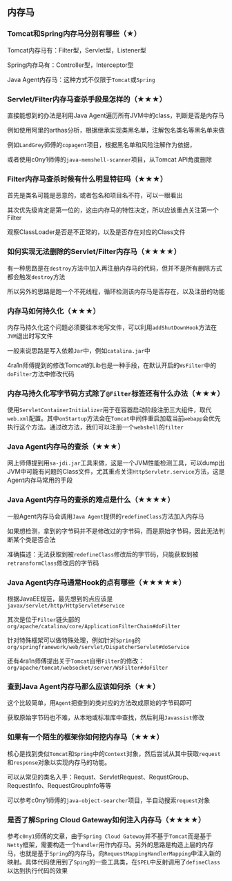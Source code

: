## 内存马

### Tomcat和Spring内存马分别有哪些（★）

Tomcat内存马有：Filter型，Servlet型，Listener型

Spring内存马有：Controller型，Interceptor型

Java Agent内存马：这种方式不仅限于`Tomcat`或`Spring`



### Servlet/Filter内存马查杀手段是怎样的（★★★）

直接能想到的办法是利用Java Agent遍历所有JVM中的class，判断是否是内存马

例如使用阿里的arthas分析，根据继承实现类黑名单，注解包名类名等黑名单来做

例如`LandGrey`师傅的`copagent`项目，根据黑名单和风险注解作为依据，

或者使用c0ny1师傅的`java-memshell-scanner`项目，从Tomcat API角度删除



### Filter内存马查杀时候有什么明显特征吗（★★★）

首先是类名可能是恶意的，或者包名和项目名不符，可以一眼看出

其次优先级肯定是第一位的，这由内存马的特性决定，所以应该重点关注第一个Filter

观察ClassLoader是否是不正常的，以及是否存在对应的Class文件



### 如何实现无法删除的Servlet/Filter内存马（★★★★）

有一种思路是在`destroy`方法中加入再注册内存马的代码，但并不是所有删除方式都会触发`destroy`方法

所以另外的思路是跑一个不死线程，循环检测该内存马是否存在，以及注册的功能



### 内存马如何持久化（★★★）

内存马持久化这个问题必须要往本地写文件，可以利用`addShutDownHook`方法在`JVM`退出时写文件

一般来说思路是写入依赖`Jar`中，例如`catalina.jar`中

4ra1n师傅提到的修改Tomcat的Lib也是一种手段，在默认开启的`WsFilter`中的`doFilter`方法中修改代码



### 内存马持久化写字节码方式除了`@Filter`标签还有什么办法（★★★）

使用`ServletContainerInitializer`用于在容器启动阶段注册三大组件，取代`web.xml`配置。其中`onStartup`方法会在`Tomcat`中间件重启加载当前`webapp`会优先执行这个方法。通过改方法，我们可以注册一个`webshell`的`filter`



### Java Agent内存马的查杀（★★★）

网上师傅提到用`sa-jdi.jar`工具来做，这是一个JVM性能检测工具，可以dump出JVM中可能有问题的Class文件，尤其重点关注`HttpServletr.service`方法，这是Agent内存马常用的手段



### Java Agent内存马的查杀的难点是什么（★★★★）

一般Agent内存马会调用`Java Agent`提供的`redefineClass`方法加入内存马

如果想检测，拿到的字节码并不是修改过的字节码，而是原始字节码，因此无法判断某个类是否合法

准确描述：无法获取到被`redefineClass`修改后的字节码，只能获取到被`retransformClass`修改后的字节码


### Java Agent内存马通常Hook的点有哪些（★★★★★）

根据JavaEE规范，最先想到的点应该是`javax/servlet/http/HttpServlet#service`

其次是位于`Filter`链头部的`org/apache/catalina/core/ApplicationFilterChain#doFilter`

针对特殊框架可以做特殊处理，例如针对`Spring`的`org/springframework/web/servlet/DispatcherServlet#doService`

还有4ra1n师傅提出关于`Tomcat`自带`Filter`的修改：`org/apache/tomcat/websocket/server/WsFilter#doFilter`



### 查到Java Agent内存马那么应该如何杀（★★）

这个比较简单，用`Agent`把查到的类对应的方法改成原始的字节码即可

获取原始字节码也不难，从本地或标准库中查找，然后利用`Javassist`修改



### 如果有一个陌生的框架你如何挖内存马（★★★）

核心是找到类似`Tomcat`和`Spring`中的`Context`对象，然后尝试从其中获取`request`和`response`对象以实现内存马的功能。

可以从常见的类名入手：Requst、ServletRequest、RequstGroup、RequestInfo、RequestGroupInfo等等

可以参考c0ny1师傅的`java-object-searcher`项目，半自动搜索`request`对象



### 是否了解Spring Cloud Gateway如何注入内存马（★★★★）

参考`c0ny1`师傅的文章，由于`Spring Cloud Gateway`并不基于`Tomcat`而是基于`Netty`框架，需要构造一个`handler`用作内存马。另外的思路是构造上层的内存马，也就是基于`Spring`的内存马，向`RequestMappingHandlerMapping`中注入新的映射。具体代码使用到了`Sping`的一些工具类，在`SPEL`中反射调用了`defineClass`以达到执行代码的效果